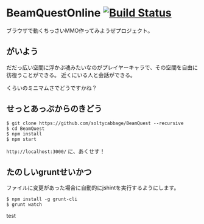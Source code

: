 # BeamQuestOnline [![Build Status](https://travis-ci.org/soltycabbage/BeamQuest.svg)](https://travis-ci.org/soltycabbage/BeamQuest)

ブラウザで動くちっさいMMO作ってみようぜプロジェクト。

## がいよう

だだっ広い空間に浮かぶ魂みたいなのがプレイヤーキャラで、その空間を自由に彷徨うことができる。
近くにいる人と会話ができる。

くらいのミニマムさでどうですかね？

## せっとあっぷからのきどう

```
$ git clone https://github.com/soltycabbage/BeamQuest --recursive
$ cd BeamQuest
$ npm install
$ npm start
```

`http://localhost:3000/` に、あくせす！

## たのしいgruntせいかつ

ファイルに変更があった場合に自動的にjshintを実行するようにします。

```
$ npm install -g grunt-cli
$ grunt watch
```

test
